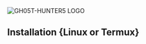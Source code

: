 <img src="https://i.top4top.io/p_2672qhksy0.jpg" alt="GH05T-HUNTER5 LOGO">

## Installation {Linux or Termux}

